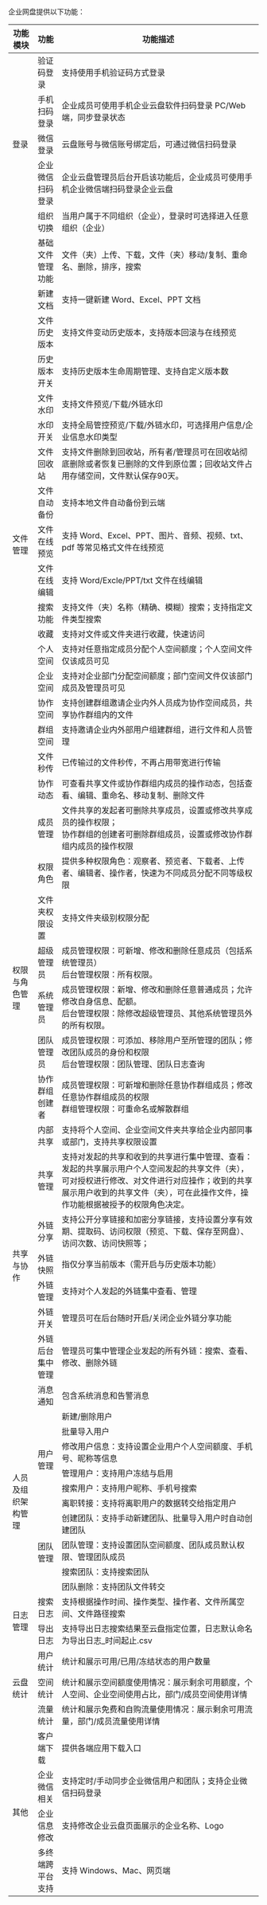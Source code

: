 企业网盘提供以下功能：
<table>
<thead>
  <tr>
    <th>功能模块</th>
    <th>功能</th>
    <th>功能描述</th>
  </tr>
</thead>
<tbody>
  <tr>
    <td rowspan="5">登录</td>
    <td>验证码登录</td>
    <td>支持使用手机验证码方式登录</td>
  </tr>
  <tr>
    <td>手机扫码登录</td>
    <td>企业成员可使用手机企业云盘软件扫码登录 PC/Web 端，同步登录状态</td>
  </tr>
  <tr>
    <td>微信登录</td>
    <td>云盘账号与微信账号绑定后，可通过微信扫码登录</td>
  </tr>
  <tr>
    <td>企业微信扫码登录</td>
    <td>企业云盘管理员后台开启该功能后，企业成员可使用手机企业微信端扫码登录企业云盘</td>
  </tr>
  <tr>
    <td>组织切换</td>
    <td>当用户属于不同组织（企业），登录时可选择进入任意组织（企业）</td>
  </tr>
  <tr>
    <td rowspan="19">文件管理</td>
    <td>基础文件管理功能</td>
    <td>文件（夹）上传、下载，文件（夹）移动/复制、重命名、删除，排序，搜索</td>
  </tr>
  <tr>
    <td>新建文档</td>
    <td>支持一键新建 Word、Excel、PPT 文档</td>
  </tr>
  <tr>
    <td>文件历史版本</td>
    <td>支持文件变动历史版本，支持版本回滚与在线预览</td>
  </tr>
  <tr>
    <td>历史版本开关</td>
    <td>支持历史版本生命周期管理、支持自定义版本数</td>
  </tr>
  <tr>
    <td>文件水印</td>
    <td>支持文件预览/下载/外链水印</td>
  </tr>
  <tr>
    <td>水印开关</td>
    <td>支持全局管控预览/下载/外链水印，可选择用户信息/企业信息水印类型</td>
  </tr>
  <tr>
    <td>文件回收站</td>
    <td>支持文件删除到回收站，所有者/管理员可在回收站彻底删除或者恢复已删除的文件到原位置；回收站文件占用存储空间，文件默认保存90天。</td>
  </tr>
  <tr>
    <td>文件自动备份</td>
    <td>支持本地文件自动备份到云端</td>
  </tr>
  <tr>
    <td>文件在线预览</td>
    <td>支持 Word、Excel、PPT、图片、音频、视频、txt、pdf 等常见格式文件在线预览</td>
  </tr>
  <tr>
    <td>文件在线编辑</td>
    <td>支持 Word/Excle/PPT/txt 文件在线编辑</td>
  </tr>
  <tr>
    <td>搜索功能</td>
    <td>支持文件（夹）名称（精确、模糊）搜索；支持指定文件类型搜索</td>
  </tr>
  <tr>
    <td>收藏</td>
    <td>支持对文件或文件夹进行收藏，快速访问</td>
  </tr>
  <tr>
    <td>个人空间</td>
    <td>支持对任意指定成员分配个人空间额度；个人空间文件仅该成员可见</td>
  </tr>
  <tr>
    <td>企业空间</td>
    <td>支持对企业部门分配空间额度；部门空间文件仅该部门成员及管理员可见</td>
  </tr>
  <tr>
    <td>协作空间</td>
    <td>支持创建群组邀请企业内外人员成为协作空间成员，共享协作群组内的文件</td>
  </tr>
  <tr>
    <td>群组空间</td>
    <td>支持邀请企业内外部用户组建群组，进行文件和人员管理</td>
  </tr>
  <tr>
    <td>文件秒传</td>
    <td>已传输过的文件秒传，不再占用带宽进行传输</td>
  </tr>
  <tr>
    <td>协作动态</td>
    <td>可查看共享文件或协作群组内成员的操作动态，包括查看、编辑、重命名、移动复制、删除文件</td>
  </tr>
  <tr>
    <td>成员管理</td>
    <td>文件共享的发起者可删除共享成员，设置或修改共享成员的操作权限；<br>协作群组的创建者可删除群组成员，设置或修改协作群组内成员的操作权限</td>
  </tr>
  <tr>
    <td rowspan="6">权限与角色管理</td>
    <td>权限角色</td>
    <td>提供多种权限角色：观察者、预览者、下载者、上传者、编辑者、操作者，快速为不同成员分配不同等级权限</td>
  </tr>
  <tr>
    <td>文件夹权限设置</td>
    <td>支持文件夹级别权限分配</td>
  </tr>
  <tr>
    <td>超级管理员</td>
    <td>成员管理权限：可新增、修改和删除任意成员（包括系统管理员）<br>后台管理权限：所有权限。</td>
  </tr>
  <tr>
    <td>系统管理员</td>
    <td>成员管理权限：新增、修改和删除任意普通成员；允许修改自身信息、配额。<br>后台管理权限：除修改超级管理员、其他系统管理员外的所有权限。</td>
  </tr>
  <tr>
    <td>团队管理员</td>
    <td>成员管理权限：可添加、移除用户至所管理的团队；修改团队成员的身份和权限<br>后台管理权限：团队管理、团队日志查询</td>
  </tr>
  <tr>
    <td>协作群组创建者</td>
    <td>成员管理权限：可新增和删除任意协作群组成员；修改任意协作群组成员的权限<br>群组管理权限：可重命名或解散群组</td>
  </tr>
  <tr>
    <td rowspan="8">共享与协作</td>
    <td>内部共享</td>
    <td>支持将个人空间、企业空间文件夹共享给企业内部同事或部门，支持共享权限设置</td>
  </tr>
  <tr>
    <td>共享管理</td>
    <td>支持对发起的共享和收到的共享进行集中管理、查看：发起的共享展示用户个人空间发起的共享文件（夹），可对授权进行修改、对文件进行对应操作；收到的共享展示用户收到的共享文件（夹），可在此操作文件，操作功能根据被授予的权限角色决定。</td>
  </tr>
  <tr>
    <td>外链分享</td>
    <td>支持公开分享链接和加密分享链接，支持设置分享有效期、提取码、访问权限（预览、下载、保存至网盘）、访问次数、访问快照等；</td>
  </tr>
  <tr>
    <td>外链快照</td>
    <td>指仅分享当前版本（需开启与历史版本功能）</td>
  </tr>
  <tr>
    <td>外链管理</td>
    <td>支持对个人发起的外链集中查看、管理</td>
  </tr>
  <tr>
    <td>外链开关</td>
    <td>管理员可在后台随时开启/关闭企业外链分享功能</td>
  </tr>
  <tr>
    <td>外链后台集中管理</td>
    <td>管理员可集中管理企业发起的所有外链：搜索、查看、修改、删除外链</td>
  </tr>
  <tr>
    <td>消息通知</td>
    <td>包含系统消息和告警消息</td>
  </tr>
  <tr>
    <td rowspan="10">人员及组织架构管理</td>
    <td rowspan="6">用户管理</td>
    <td>新建/删除用户</td>
  </tr>
  <tr>
    <td>批量导入用户</td>
  </tr>
  <tr>
    <td>修改用户信息：支持设置企业用户个人空间额度、手机号、昵称等信息</td>
  </tr>
  <tr>
    <td>管理用户：支持用户冻结与启用</td>
  </tr>
  <tr>
    <td>搜索用户：支持用户昵称、手机号搜索</td>
  </tr>
  <tr>
    <td>离职转接：支持将离职用户的数据转交给指定用户</td>
  </tr>
  <tr>
    <td rowspan="4">团队管理</td>
    <td>创建团队：支持手动新建团队、批量导入用户时自动创建团队</td>
  </tr>
  <tr>
    <td>团队管理：支持设置团队空间额度、团队成员默认权限、管理团队成员</td>
  </tr>
  <tr>
    <td>搜索团队：支持搜索团队</td>
  </tr>
  <tr>
    <td>团队删除：支持团队文件转交</td>
  </tr>
  <tr>
    <td rowspan="2">日志管理</td>
    <td>搜索日志</td>
    <td>支持根据操作时间、操作类型、操作者、文件所属空间、文件路径搜索</td>
  </tr>
  <tr>
    <td>导出日志</td>
    <td>支持导出日志搜索结果至云盘指定位置，日志默认命名为导出日志_时间起止.csv</td>
  </tr>
  <tr>
    <td rowspan="3">云盘统计</td>
    <td>用户统计</td>
    <td>统计和展示可用/已用/冻结状态的用户数量</td>
  </tr>
  <tr>
    <td>空间统计</td>
    <td>统计和展示空间额度使用情况：展示剩余可用额度，个人空间、企业空间使用占比，部门/成员空间使用详情</td>
  </tr>
  <tr>
    <td>流量统计</td>
    <td>统计和展示免费和自购流量使用情况：展示剩余可用流量，部门/成员流量使用详情</td>
  </tr>
  <tr>
    <td rowspan="4">其他</td>
    <td>客户端下载</td>
    <td>提供各端应用下载入口</td>
  </tr>
  <tr>
    <td>企业微信相关</td>
    <td>支持定时/手动同步企业微信用户和团队；支持企业微信扫码登录</td>
  </tr>
  <tr>
    <td>企业信息修改</td>
    <td>支持修改企业云盘页面展示的企业名称、Logo</td>
  </tr>
  <tr>
    <td>多终端跨平台支持</td>
    <td>支持 Windows、Mac、网页端</td>
  </tr>
</tbody>
</table>
